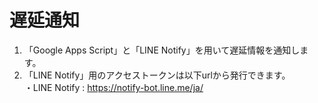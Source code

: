 # 遅延通知

1. 「Google Apps Script」と「LINE Notify」を用いて遅延情報を通知します。
2. 「LINE Notify」用のアクセストークンは以下urlから発行できます。  
   ・LINE Notify : https://notify-bot.line.me/ja/
